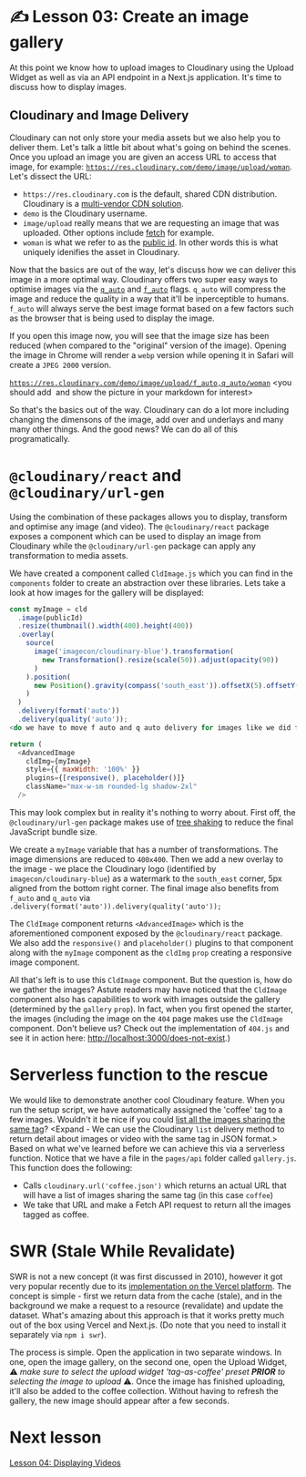 # ✍️ Lesson 03: Create an image gallery

At this point we know how to upload images to Cloudinary using the Upload Widget as well as via an API endpoint in a Next.js application. It's time to discuss how to display images.

## Cloudinary and Image Delivery

Cloudinary can not only store your media assets but we also help you to deliver them. Let's talk a little bit about what's going on behind the scenes. Once you upload an image you are given an access URL to access that image, for example: [`https://res.cloudinary.com/demo/image/upload/woman`](https://res.cloudinary.com/demo/image/upload/woman). Let's dissect the URL:

- `https://res.cloudinary.com` is the default, shared CDN distribution. Cloudinary is a [multi-vendor CDN solution](https://demo.cloudinary.com/multi-cdn).
- `demo` is the Cloudinary username.
- `image/upload` really means that we are requesting an image that was uploaded. Other options include [fetch](https://cloudinary.com/documentation/fetch_remote_images) for example.
- `woman` is what we refer to as the [public id](https://cloudinary.com/documentation/upload_images#public_id). In other words this is what uniquely idenifies the asset in Cloudinary.

Now that the basics are out of the way, let's discuss how we can deliver this image in a more optimal way. Cloudinary offers two super easy ways to optimise images via the [`q_auto`](https://cloudinary.com/documentation/image_optimization#automatic_quality_selection_q_auto) and [`f_auto`](https://cloudinary.com/documentation/image_optimization#automatic_format_selection_f_auto) flags. `q_auto` will compress the image and reduce the quality in a way that it'll be inperceptible to humans.  `f_auto` will always serve the best image format based on a few factors such as the browser that is being used to display the image.

If you open this image now, you will see that the image size has been reduced (when compared to the "original" version of the image). Opening the image in Chrome will render a `webp` version while opening it in Safari will create a `JPEG 2000` version.

[`https://res.cloudinary.com/demo/image/upload/f_auto,q_auto/woman`](https://res.cloudinary.com/demo/image/upload/f_auto,q_auto/woman)
<you should add ![]() and show the picture in your markdown for interest>

So that's the basics out of the way. Cloudinary can do a lot more including changing the dimensons of the image, add over and underlays and many many other things. And the good news? We can do all of this programatically.

# `@cloudinary/react` and `@cloudinary/url-gen`

Using the combination of these packages allows you to display, transform and optimise any image (and video). The `@cloudinary/react` package exposes a component which can be used to display an image from Cloudinary while the `@cloudinary/url-gen` package can apply any transformation to media assets.

We have created a component called `CldImage.js` which you can find in the `components` folder to create an abstraction over these libraries. Lets take a look at how images for the gallery will be displayed:

```js
const myImage = cld
  .image(publicId)
  .resize(thumbnail().width(400).height(400))
  .overlay(
    source(
      image('imagecon/cloudinary-blue').transformation(
        new Transformation().resize(scale(50)).adjust(opacity(90))
      )
    ).position(
      new Position().gravity(compass('south_east')).offsetX(5).offsetY(5)
    )
  )
  .delivery(format('auto'))
  .delivery(quality('auto'));
<do we have to move f auto and q auto delivery for images like we did for video?>

return (
  <AdvancedImage
    cldImg={myImage}
    style={{ maxWidth: '100%' }}
    plugins={[responsive(), placeholder()]}
    className="max-w-sm rounded-lg shadow-2xl"
  />
```

This may look complex but in reality it's nothing to worry about. First off, the `@cloudinary/url-gen` package makes use of [tree shaking](https://developer.mozilla.org/en-US/docs/Glossary/Tree_shaking) to reduce the final JavaScript bundle size.

We create a `myImage` variable that has a number of transformations. The image dimensions are reduced to `400x400`. Then we add a new overlay to the image - we place the Cloudinary logo (identified by `imagecon/cloudinary-blue`) as a watermark to the `south_east` corner, 5px aligned from the bottom right corner. The final image also benefits from `f_auto` and `q_auto` via ` .delivery(format('auto')).delivery(quality('auto'));`

The `CldImage` component returns `<AdvancedImage>` which is the aforementioned component exposed by the `@cloudinary/react` package. We also add the `responsive()` and `placeholder()` plugins to that component along with the `myImage` component as the `cldImg` `prop` creating a responsive image component.

All that's left is to use this `CldImage` component. But the question is, how do we gather the images? Astute readers may have noticed that the `CldImage` component also has capabilities to work with images outside the gallery (determined by the `gallery` `prop`). In fact, when you first opened the starter, the images (including the image on the `404` page makes use the `CldImage` component. Don't believe us? Check out the implementation of `404.js` and see it in action here: [http://localhost:3000/does-not-exist](http://localhost:3000/does-not-exist).)

# Serverless function to the rescue

We would like to demonstrate another cool Cloudinary feature. When you run the setup script, we have automatically assigned the 'coffee' tag to a few images. Wouldn't it be nice if you could [list all the images sharing the same tag](https://support.cloudinary.com/hc/en-us/articles/203189031-How-to-retrieve-a-list-of-all-resources-sharing-the-same-tag-)? <Expand - We can use the Cloudinary `list` delivery method to return detail about images or video with the same tag in JSON format.> Based on what we've learned before we can achieve this via a serverless function. Notice that we have a file in the `pages/api` folder called `gallery.js`. This function does the following:

- Calls `cloudinary.url('coffee.json')` which returns an actual URL that will have a list of images sharing the same tag (in this case `coffee`)
- We take that URL and make a Fetch API request to return all the images tagged as coffee.

# SWR (Stale While Revalidate)

SWR is not a new concept (it was first discussed in 2010), however it got very popular recently due to its [implementation on the Vercel platform](https://swr.vercel.app). The concept is simple - first we return data from the cache (stale), and in the background we make a request to a resource (revalidate) and update the dataset. What's amazing about this approach is that it works pretty much out of the box using Vercel and Next.js. (Do note that you need to install it separately via `npm i swr`).

The process is simple. Open the application in two separate windows. In one, open the image gallery, on the second one, open the Upload Widget, ⚠️ _make sure to select the upload widget 'tag-as-coffee' preset **PRIOR** to selecting the image to upload_ ⚠️. Once the image has finished uploading, it'll also be added to the coffee collection. Without having to refresh the gallery, the new image should appear after a few seconds.

# Next lesson

[Lesson 04: Displaying Videos](04-displaying-videos.md)
